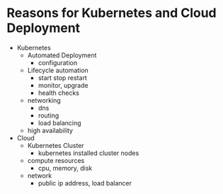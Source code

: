 # Reasons for Kubernetes and Cloud Deployment

- Kubernetes
  - Automated Deployment
    - configuration
  - Lifecycle automation
    - start stop restart
    - monitor, upgrade
    - health checks
  - networking
    - dns
    - routing
    - load balancing
  - high availability
- Cloud 
  - Kubernetes Cluster
    - kubernetes installed cluster nodes
  - compute resources
    - cpu, memory, disk
  - network
    - public ip address, load balancer

